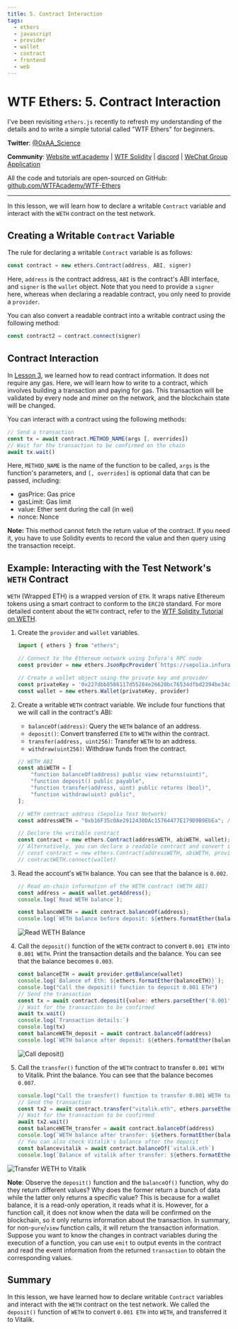 ```yaml
---
title: 5. Contract Interaction
tags:
  - ethers
  - javascript
  - provider
  - wallet
  - contract
  - frontend
  - web
---
```


# WTF Ethers: 5. Contract Interaction

I've been revisiting `ethers.js` recently to refresh my understanding of the details and to write a simple tutorial called "WTF Ethers" for beginners.

**Twitter**: [@0xAA_Science](https://twitter.com/0xAA_Science)

**Community**: [Website wtf.academy](https://wtf.academy) | [WTF Solidity](https://github.com/AmazingAng/WTFSolidity) | [discord](https://discord.gg/5akcruXrsk) | [WeChat Group Application](https://docs.google.com/forms/d/e/1FAIpQLSe4KGT8Sh6sJ7hedQRuIYirOoZK_85miz3dw7vA1-YjodgJ-A/viewform?usp=sf_link)

All the code and tutorials are open-sourced on GitHub: [github.com/WTFAcademy/WTF-Ethers](https://github.com/WTFAcademy/WTF-Ethers)

-----

In this lesson, we will learn how to declare a writable `Contract` variable and interact with the `WETH` contract on the test network.

## Creating a Writable `Contract` Variable

The rule for declaring a writable `Contract` variable is as follows:

```js
const contract = new ethers.Contract(address, ABI, signer)
```

Here, `address` is the contract address, `ABI` is the contract's ABI interface, and `signer` is the `wallet` object. Note that you need to provide a `signer` here, whereas when declaring a readable contract, you only need to provide a `provider`.

You can also convert a readable contract into a writable contract using the following method:
```js
const contract2 = contract.connect(signer)
```

## Contract Interaction

In [Lesson 3](https://github.com/WTFAcademy/WTFEthers/tree/main/en/03_ReadContract/readme.md), we learned how to read contract information. It does not require any gas. Here, we will learn how to write to a contract, which involves building a transaction and paying for gas. This transaction will be validated by every node and miner on the network, and the blockchain state will be changed.

You can interact with a contract using the following methods:
```js
// Send a transaction
const tx = await contract.METHOD_NAME(args [, overrides])
// Wait for the transaction to be confirmed on the chain
await tx.wait()
```

Here, `METHOD_NAME` is the name of the function to be called, `args` is the function's parameters, and `[, overrides]` is optional data that can be passed, including:
- gasPrice: Gas price
- gasLimit: Gas limit
- value: Ether sent during the call (in wei)
- nonce: Nonce

**Note:** This method cannot fetch the return value of the contract. If you need it, you have to use Solidity events to record the value and then query using the transaction receipt.

## Example: Interacting with the Test Network's `WETH` Contract

`WETH` (Wrapped ETH) is a wrapped version of `ETH`. It wraps native Ethereum tokens using a smart contract to conform to the `ERC20` standard. For more detailed content about the `WETH` contract, refer to the [WTF Solidity Tutorial on WETH](https://www.wtf.academy/solidity-application/WETH/).

1. Create the `provider` and `wallet` variables.

    ```js
    import { ethers } from "ethers";

    // Connect to the Ethereum network using Infura's RPC node
    const provider = new ethers.JsonRpcProvider(`https://sepolia.infura.io/v3/8b9750710d56460d940aeff47967c4ba`);

    // Create a wallet object using the private key and provider
    const privateKey = '0x227dbb8586117d55284e26620bc76534dfbd2394be34cf4a09cb775d593b6f2b'
    const wallet = new ethers.Wallet(privateKey, provider)
    ```

2. Create a writable `WETH` contract variable. We include four functions that we will call in the contract's ABI:

    - `balanceOf(address)`: Query the `WETH` balance of an address.
    - `deposit()`: Convert transferred `ETH` to `WETH` within the contract.
    - `transfer(address, uint256)`: Transfer `WETH` to an address.
    - `withdraw(uint256)`: Withdraw funds from the contract.

    ```js
    // WETH ABI
    const abiWETH = [
        "function balanceOf(address) public view returns(uint)",
        "function deposit() public payable",
        "function transfer(address, uint) public returns (bool)",
        "function withdraw(uint) public",
    ];

    // WETH contract address (Sepolia Test Network)
   const addressWETH = "0xb16F35c0Ae2912430DAc15764477E179D9B9EbEa"; // weth contract address

    // Declare the writable contract
    const contract = new ethers.Contract(addressWETH, abiWETH, wallet);
    // Alternatively, you can declare a readable contract and convert it to a writable one using the `connect(wallet)` function.
    // const contract = new ethers.Contract(addressWETH, abiWETH, provider)
    // contractWETH.connect(wallet)
    ```

3. Read the account's `WETH` balance. You can see that the balance is `0.002`.

    ```js
    // Read on-chain information of the WETH contract (WETH ABI)
    const address = await wallet.getAddress();
    console.log(`Read WETH balance`);
    
    const balanceWETH = await contract.balanceOf(address);
    console.log(`WETH balance before deposit: ${ethers.formatEther(balanceWETH)}`);
    ```

    ![Read WETH Balance](img/5-1.png)

4. Call the `deposit()` function of the `WETH` contract to convert `0.001 ETH` into `0.001 WETH`. Print the transaction details and the balance. You can see that the balance becomes `0.003`.

    ```js
    const balanceETH = await provider.getBalance(wallet)
    console.log(`Balance of Eth: ${ethers.formatEther(balanceETH)}`);
    console.log("Call the deposit() function to deposit 0.001 ETH")
    // Send the transaction
    const tx = await contract.deposit({value: ethers.parseEther('0.001')})
    // Wait for the transaction to be confirmed
    await tx.wait()
    console.log(`Transaction details:`)
    console.log(tx)
    const balanceWETH_deposit = await contract.balanceOf(address)
    console.log(`WETH balance after deposit: ${ethers.formatEther(balanceWETH_deposit)}`)
    ```

    ![Call deposit()](img/5-2.png)

5. Call the `transfer()` function of the `WETH` contract to transfer `0.001 WETH` to Vitalik. Print the balance. You can see that the balance becomes `0.007`.

    ```js
    console.log("Call the transfer() function to transfer 0.001 WETH to Vitalik")
    // Send the transaction
    const tx2 = await contract.transfer("vitalik.eth", ethers.parseEther("0.001"))
    // Wait for the transaction to be confirmed
    await tx2.wait()
    const balanceWETH_transfer = await contract.balanceOf(address)
    console.log(`WETH balance after transfer: ${ethers.formatEther(balanceWETH_transfer)}`)
    // You can also check Vitalik's balance after the deposit
    const balancevitalik = await contract.balanceOf(`vitalik.eth`)
    console.log(`Balance of vitalik after transfer: ${ethers.formatEther(balancevitalik)}`)
    ```
![Transfer WETH to Vitalik](img/5-3.png)

**Note**: Observe the `deposit()` function and the `balanceOf()` function, why do they return different values? Why does the former return a bunch of data while the latter only returns a specific value? This is because for a wallet balance, it is a read-only operation, it reads what it is. However, for a function call, it does not know when the data will be confirmed on the blockchain, so it only returns information about the transaction. In summary, for non-`pure`/`view` function calls, it will return the transaction information. Suppose you want to know the changes in contract variables during the execution of a function, you can use `emit` to output events in the contract and read the event information from the returned `transaction` to obtain the corresponding values.

## Summary

In this lesson, we have learned how to declare writable `Contract` variables and interact with the `WETH` contract on the test network. We called the `deposit()` function of `WETH` to convert `0.001 ETH` into `WETH`, and transferred it to Vitalik.
